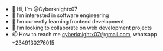 - 👋 Hi, I’m @Cyberknightx07
- 👀 I’m interested in software engineering
- 🌱 I’m currently learning frontend development
- 💞️ I’m looking to collaborate on web development projects
- 📫 How to reach me cyberknightx07@gmail.com, whatsapp +2349130276015

<!---
Cyberknightx07/Cyberknightx07 is a ✨ special ✨ repository because its `README.md` (this file) appears on your GitHub profile.
You can click the Preview link to take a look at your changes.
--->
